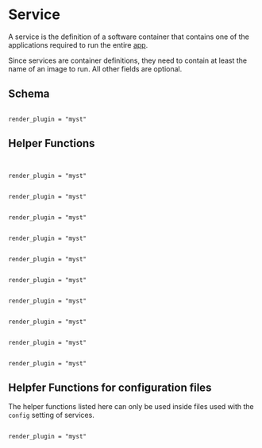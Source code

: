 # Service

A service is the definition of a software container that contains one of the applications
required to run the entire [app](./apps).

Since services are container definitions, they need to contain at least the name of an image to run.
All other fields are optional.

## Schema

```{include} tpl/desc_schema.md

```

```{autodoc2-object} riptide.config.document.service.Service.schema
render_plugin = "myst"
```

## Helper Functions

```{include} tpl/desc_var_helpers.md

```

```{autodoc2-object} riptide.config.document.service.Service.parent

render_plugin = "myst"
```

```{autodoc2-object} riptide.config.document.common_service_command.ContainerDefinitionYamlConfigDocument.system_config

render_plugin = "myst"
```

```{autodoc2-object} riptide.config.document.service.Service.volume_path

render_plugin = "myst"
```

```{autodoc2-object} riptide.config.document.service.Service.get_working_directory

render_plugin = "myst"
```

```{autodoc2-object} riptide.config.document.service.Service.domain

render_plugin = "myst"
```

```{autodoc2-object} riptide.config.document.common_service_command.ContainerDefinitionYamlConfigDocument.os_user

render_plugin = "myst"
```

```{autodoc2-object} riptide.config.document.common_service_command.ContainerDefinitionYamlConfigDocument.os_group

render_plugin = "myst"
```

```{autodoc2-object} riptide.config.document.common_service_command.ContainerDefinitionYamlConfigDocument.host_address

render_plugin = "myst"
```

```{autodoc2-object} riptide.config.document.common_service_command.ContainerDefinitionYamlConfigDocument.home_path

render_plugin = "myst"
```

```{autodoc2-object} riptide.config.document.common_service_command.ContainerDefinitionYamlConfigDocument.get_tempdir

render_plugin = "myst"
```

## Helpfer Functions for configuration files

The helper functions listed here can only be used inside files used with the `config` setting
of services.

```{autodoc2-object} riptide.config.service.config_files_helper_functions.read_file

render_plugin = "myst"
```

